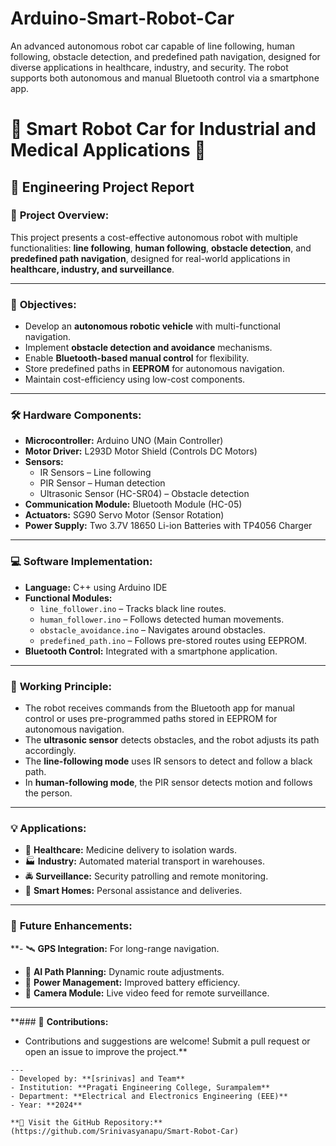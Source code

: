 # Arduino-Smart-Robot-Car
An advanced autonomous robot car capable of line following, human following, obstacle detection, and predefined path navigation, designed for diverse applications in healthcare, industry, and security. The robot supports both autonomous and manual Bluetooth control via a smartphone app.

# 🚗 Smart Robot Car for Industrial and Medical Applications 🤖  

## 📝 **Engineering Project Report**  

### 📌 **Project Overview:**  
This project presents a cost-effective autonomous robot with multiple functionalities: **line following**, **human following**, **obstacle detection**, and **predefined path navigation**, designed for real-world applications in **healthcare, industry, and surveillance**.

---
### 🎯 **Objectives:**  
- Develop an **autonomous robotic vehicle** with multi-functional navigation.  
- Implement **obstacle detection and avoidance** mechanisms.  
- Enable **Bluetooth-based manual control** for flexibility.  
- Store predefined paths in **EEPROM** for autonomous navigation.  
- Maintain cost-efficiency using low-cost components.

---
### 🛠️ **Hardware Components:**  
- **Microcontroller:** Arduino UNO (Main Controller)  
- **Motor Driver:** L293D Motor Shield (Controls DC Motors)  
- **Sensors:**   
  - IR Sensors – Line following  
  - PIR Sensor – Human detection  
  - Ultrasonic Sensor (HC-SR04) – Obstacle detection  
- **Communication Module:** Bluetooth Module (HC-05)  
- **Actuators:** SG90 Servo Motor (Sensor Rotation)  
- **Power Supply:** Two 3.7V 18650 Li-ion Batteries with TP4056 Charger  

---
### 💻 **Software Implementation:**  
- **Language:** C++ using Arduino IDE  
- **Functional Modules:**  
  - `line_follower.ino` – Tracks black line routes.  
  - `human_follower.ino` – Follows detected human movements.  
  - `obstacle_avoidance.ino` – Navigates around obstacles.  
  - `predefined_path.ino` – Follows pre-stored routes using EEPROM.  
- **Bluetooth Control:** Integrated with a smartphone application.

---
### 🧪 **Working Principle:**  
- The robot receives commands from the Bluetooth app for manual control or uses pre-programmed paths stored in EEPROM for autonomous navigation.  
- The **ultrasonic sensor** detects obstacles, and the robot adjusts its path accordingly.  
- The **line-following mode** uses IR sensors to detect and follow a black path.  
- In **human-following mode**, the PIR sensor detects motion and follows the person.  

---
### 💡 **Applications:**  
- 🏥 **Healthcare:** Medicine delivery to isolation wards.  
- 🏭 **Industry:** Automated material transport in warehouses.  
- 🚔 **Surveillance:** Security patrolling and remote monitoring.  
- 🏡 **Smart Homes:** Personal assistance and deliveries.  

---
### 🚀 **Future Enhancements:**  
**- 🛰️ **GPS Integration:** For long-range navigation.  
- 🧠 **AI Path Planning:** Dynamic route adjustments.  
- 🔋 **Power Management:** Improved battery efficiency.  
- 🎥 **Camera Module:** Live video feed for remote surveillance.

---
**### 🚀 **Contributions:**  
- Contributions and suggestions are welcome! Submit a pull request or open an issue to improve the project.**
````
---
- Developed by: **[srinivas] and Team**  
- Institution: **Pragati Engineering College, Surampalem**  
- Department: **Electrical and Electronics Engineering (EEE)**  
- Year: **2024**  

**🔗 Visit the GitHub Repository:** (https://github.com/Srinivasyanapu/Smart-Robot-Car)


